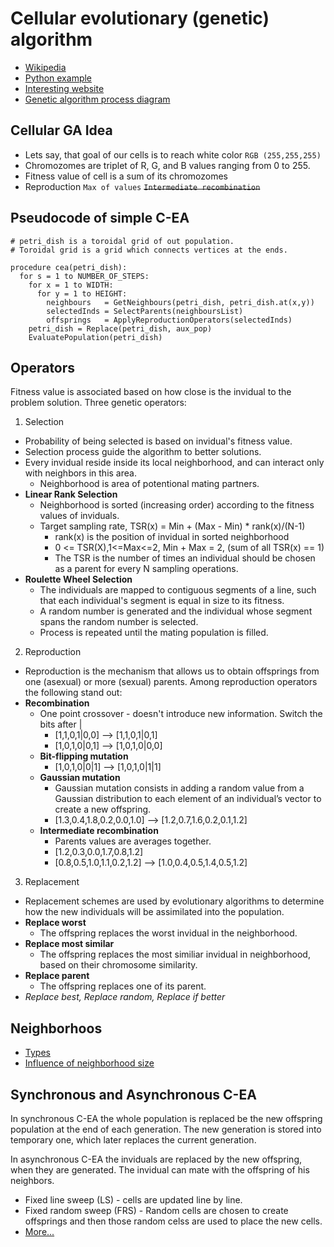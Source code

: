 # Cellular evolutionary (genetic) algorithm

- [Wikipedia](https://en.wikipedia.org/wiki/Cellular_evolutionary_algorithm)
- [Python example](https://github.com/gyfis/pycea)
- [Interesting website](http://neo.lcc.uma.es/cEA-web/index.htm)
- [Genetic algorithm process diagram](http://neo.lcc.uma.es/cEA-web/introduction.htm)

## Cellular GA Idea
- Lets say, that goal of our cells is to reach white color `RGB (255,255,255)`
- Chromozomes are triplet of R, G, and B values ranging from 0 to 255.
- Fitness value of cell is a sum of its chromozomes
- Reproduction `Max of values`  ~~`Intermediate recombination`~~


## Pseudocode of simple C-EA

```
# petri_dish is a toroidal grid of out population.
# Toroidal grid is a grid which connects vertices at the ends.

procedure cea(petri_dish):
  for s = 1 to NUMBER_OF_STEPS:
    for x = 1 to WIDTH:
      for y = 1 to HEIGHT:
        neighbours   = GetNeighbours(petri_dish, petri_dish.at(x,y))
        selectedInds = SelectParents(neighboursList)
        offsprings   = ApplyReproductionOperators(selectedInds)
    petri_dish = Replace(petri_dish, aux_pop)
    EvaluatePopulation(petri_dish)
```

## Operators

Fitness value is associated based on how close is the invidual to the problem solution.
Three genetic operators:

1. Selection
  - Probability of being selected is based on invidual's fitness value.
  - Selection process guide the algorithm to better solutions.
  - Every invidual reside inside its local neighborhood, and can interact only with neighbors in this area.
    - Neighborhood is area of potentional mating partners.
  - **Linear Rank Selection**
    - Neighborhood is sorted (increasing order) according to the fitness values of inviduals.
    - Target sampling rate, TSR(x) = Min + (Max - Min) * rank(x)/(N-1)
      - rank(x) is the position of invidual in sorted neighborhood
      - 0 <= TSR(X),1<=Max<=2, Min + Max = 2, (sum of all TSR(x) == 1)
      - The TSR is the number of times an individual should be chosen as a parent for every N sampling operations.
  - **Roulette Wheel Selection**
    - The individuals are mapped to contiguous segments of a line, such that each individual's segment is equal in size to its fitness. 
    - A random number is generated and the individual whose segment spans the random number is selected.
    - Process is repeated until the mating population is filled.
2. Reproduction
  - Reproduction is the mechanism that allows us to obtain offsprings from one (asexual) or more (sexual) parents. Among reproduction operators the following stand out:
  - **Recombination**
    - One point crossover - doesn't introduce new information. Switch the bits after |
      - [1,1,0,1|0,0] --> [1,1,0,1|0,1]
      - [1,0,1,0|0,1] --> [1,0,1,0|0,0]
    - **Bit-flipping mutation**
      - [1,0,1,0|0|1] --> [1,0,1,0|1|1]
    - **Gaussian mutation**
      - Gaussian mutation consists in adding a random value from a Gaussian distribution to each element of an individual’s vector to create a new offspring.
      - [1.3,0.4,1.8,0.2,0.0,1.0] --> [1.2,0.7,1.6,0.2,0.1,1.2]
    - **Intermediate recombination**
      - Parents values are averages together.
      - [1.2,0.3,0.0,1.7,0.8,1.2]
      - [0.8,0.5,1.0,1.1,0.2,1.2] --> [1.0,0.4,0.5,1.4,0.5,1.2] 
3. Replacement
  - Replacement schemes are used by evolutionary algorithms to determine how the new individuals will be assimilated into the population.
  - **Replace worst**
    - The offspring replaces the worst invidual in the neighborhood.
  - **Replace most similar**
    - The offspring replaces the most similiar invidual in neighborhood, based on their chromosome similarity.
  - **Replace parent**
    - The offspring replaces one of its parent.
  - *Replace best, Replace random, Replace if better*

## Neighborhoos
  - [Types](http://neo.lcc.uma.es/cEA-web/neighborhood.htm)
  - [Influence of neighborhood size](http://neo.lcc.uma.es/cEA-web/ratio.htm)


## Synchronous and Asynchronous C-EA
In synchronous C-EA the whole population is replaced be the new offspring population at the end of each generation. The new generation is stored into temporary one, which later replaces the current generation.

In asynchronous C-EA the inviduals are replaced by the new offspring, when they are generated. The invidual can mate with the offspring of his neighbors.

  - Fixed line sweep (LS) - cells are updated line by line.
  - Fixed random sweep (FRS) - Random cells are chosen to create offsprings and then those random celss are used to place the new cells.
  - [More...](neo.lcc.uma.es/cEA-web/sync.htm)
